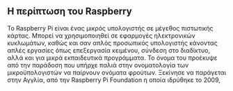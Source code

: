 ## Η περίπτωση του Raspberry

Το Raspberry Pi είναι ένας μικρός υπολογιστής σε μέγεθος πιστωτικής κάρτας. Μπορεί να χρησιμοποιηθεί σε εφαρμογές ηλεκτρονικών κυκλωμάτων, καθώς και σαν απλός προσωπικός υπολογιστής κάνοντας απλές εργασίες όπως επεξεργασία κειμένου, σύνδεση στο διαδίκτυο, αλλά και για μικρά εκπαιδευτικά προγράμματα. Το όνομα του προέκυψε από την παράδοση που υπήρχε παλιά στην ονοματολογία των μικροϋπολογιστών να παίρνουν ονόματα φρούτων.  Ξεκίνησε να παράγεται στην Αγγλία, από την Raspberry Pi Foundation η οποία ιδρύθηκε το 2009, 

